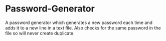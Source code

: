 # Password-Generator
A password generator which generates a new password each time and adds it to a new line in a text file. Also checks for the same password in the file so will never create duplicate. 
